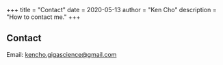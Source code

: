 +++
title = "Contact"
date = 2020-05-13
author = "Ken Cho"
description = "How to contact me."
+++

## Contact
Email: kencho.gigascience@gmail.com
